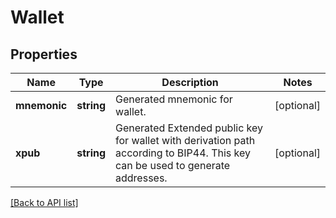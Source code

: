 # Wallet

## Properties

Name | Type | Description | Notes
------------ | ------------- | ------------- | -------------
**mnemonic** | **string** | Generated mnemonic for wallet. | [optional]
**xpub** | **string** | Generated Extended public key for wallet with derivation path according to BIP44. This key can be used to generate addresses. | [optional]

[[Back to API list]](../../README.md#api-endpoints)
